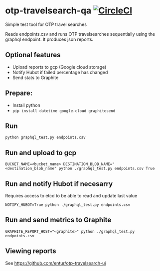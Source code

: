 # otp-travelsearch-qa [![CircleCI](https://circleci.com/gh/entur/otp-travelsearch-qa/tree/master.svg?style=svg)](https://circleci.com/gh/entur/otp-travelsearch-qa/tree/master)
Simple test tool for OTP travel searches

Reads endpoints.csv and runs OTP travelsearches sequentially using the graphql endpoint.
It produces json reports.

## Optional features
* Upload reports to gcp (Google cloud storage)
* Notify Hubot if failed percentage has changed
* Send stats to Graphite

## Prepare:
* Install python
* `pip install datetime google.cloud graphitesend`

## Run
```
python graphql_test.py endpoints.csv
```

## Run and upload to gcp
```
BUCKET_NAME=<bucket_name> DESTINATION_BLOB_NAME="<destination_blob_name" python ./graphql_test.py endpoints.csv True
```

## Run and notify Hubot if necesarry
Requires access to etcd to be able to read and update last value
```
NOTIFY_HUBOT=True python ./graphql_test.py endpoints.csv
```

## Run and send metrics to Graphite
```
GRAPHITE_REPORT_HOST="<graphite>" python ./graphql_test.py endpoints.csv
```

## Viewing reports
See https://github.com/entur/otp-travelsearch-ui
